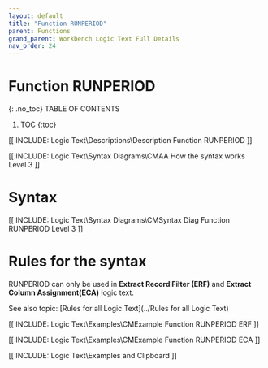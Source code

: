 ```yaml
---
layout: default
title: "Function RUNPERIOD"
parent: Functions
grand_parent: Workbench Logic Text Full Details
nav_order: 24
---
```

# Function RUNPERIOD
{: .no_toc}
TABLE OF CONTENTS 
1. TOC
{:toc}  

[[ INCLUDE: Logic Text\Descriptions\Description Function RUNPERIOD ]]

[[ INCLUDE: Logic Text\Syntax Diagrams\CMAA How the syntax works Level 3 ]]

# Syntax 

[[ INCLUDE: Logic Text\Syntax Diagrams\CMSyntax Diag Function RUNPERIOD Level 3 ]]

# Rules for the syntax 

RUNPERIOD can only be used in **Extract Record Filter (ERF)** and **Extract Column Assignment(ECA)** logic text.

See also topic: [Rules for all Logic Text](../Rules for all Logic Text) 

[[ INCLUDE: Logic Text\Examples\CMExample Function RUNPERIOD ERF ]]

[[ INCLUDE: Logic Text\Examples\CMExample Function RUNPERIOD ECA ]]

[[ INCLUDE: Logic Text\Examples and Clipboard ]]


